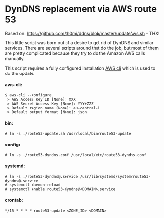 DynDNS replacement via AWS route 53
====

Based on: https://github.com/th0mi/ddns/blob/master/updateAws.sh - THX!

This little script was born out of a desire to get rid of DynDNS and similar services. There are several scripts around that do the job, but most of them are pretty complicated because they try to do the Amazon AWS calls manually.

This script requires a fully configured installation [AWS cli](http://aws.amazon.com/cli/) which is used to do the update.

#### aws-cli:
```
$ aws-cli --configure
 > AWS Access Key ID [None]: XXX
 > AWS Secret Access Key [None]: YYY+ZZZ
 > Default region name [None]: eu-central-1
 > Default output format [None]: json
```

#### bin:
`# ln -s ./route53-update.sh /usr/local/bin/route53-update`

#### config:
`# ln -s ./route53-dyndns.conf /usr/local/etc/route53-dyndns.conf`

#### systemd:
```
# ln -s ./route53-dyndns@.service /usr/lib/systemd/system/route53-dyndns@.service
# systemctl daemon-reload
# systemctl enable route53-dyndns@<DOMAIN>.service
```

#### crontab:
`*/15 * * * * route53-update <ZONE_ID> <DOMAIN>`
